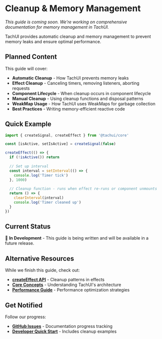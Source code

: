 # Cleanup & Memory Management

*This guide is coming soon. We're working on comprehensive documentation for memory management in TachUI.*

TachUI provides automatic cleanup and memory management to prevent memory leaks and ensure optimal performance.

## Planned Content

This guide will cover:

- **Automatic Cleanup** - How TachUI prevents memory leaks
- **Effect Cleanup** - Canceling timers, removing listeners, aborting requests
- **Component Lifecycle** - When cleanup occurs in component lifecycle
- **Manual Cleanup** - Using cleanup functions and disposal patterns
- **WeakMap Usage** - How TachUI uses WeakMaps for garbage collection
- **Best Practices** - Writing memory-efficient reactive code

## Quick Example

```typescript
import { createSignal, createEffect } from '@tachui/core'

const [isActive, setIsActive] = createSignal(false)

createEffect(() => {
  if (!isActive()) return
  
  // Set up interval
  const interval = setInterval(() => {
    console.log('Timer tick')
  }, 1000)
  
  // Cleanup function - runs when effect re-runs or component unmounts
  return () => {
    clearInterval(interval)
    console.log('Timer cleaned up')
  }
})
```

## Current Status

🚧 **In Development** - This guide is being written and will be available in a future release.

## Alternative Resources

While we finish this guide, check out:

- **[createEffect API](/api/create-effect)** - Cleanup patterns in effects
- **[Core Concepts](/guide/concepts)** - Understanding TachUI's architecture
- **[Performance Guide](/guide/performance)** - Performance optimization strategies

## Get Notified

Follow our progress:

- **[GitHub Issues](https://github.com/whoughton/TachUI/issues)** - Documentation progress tracking
- **[Developer Quick Start](/guide/developer-getting-started)** - Includes cleanup examples